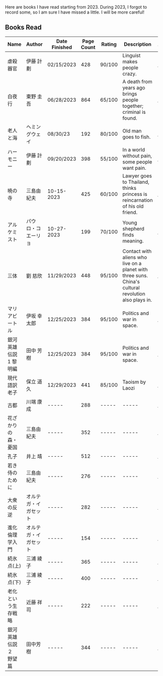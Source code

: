 Here are books I have read starting from 2023. During 2023, I forgot to record some, so I am sure I have missed a little. I will be more careful!

## Books Read
| Name           | Author        | Date Finished | Page Count | Rating | Description                 | Amazon |
|----------------|---------------|---------------|------------|--------|-----------------------------|--------|
| 虐殺器官       |  伊藤 計劃      | 02/15/2023    | 428        | 90/100   | Linguist makes people crazy. | [link](https://amzn.asia/d/2nxTXg5)
| 白夜行       |  東野 圭吾     | 06/28/2023    | 864        | 65/100   | A death from years ago brings people together; criminal is found. | [link](https://amzn.asia/d/f86m6R3)
| 老人と海       |  ヘミングウェイ     | 08/30/23    | 192        | 80/100   | Old man goes to fish. | [link](https://amzn.asia/d/4XmQY2z)
| ハーモニー       |  伊藤 計劃      | 09/20/2023    | 398        | 55/100   | In a world without pain, some people want pain.     | [link](https://amzn.asia/d/c4l9I2u)
| 暁の寺        | 三島由紀夫      | 10-15-2023    | 425        | 60/100   | Lawyer goes to Thailand, thinks princess is reincarnation of his old friend.     | [link](https://amzn.asia/d/a0UDG9Z)
| アルケミスト       | パウロ・コエーリョ     | 10-27-2023    | 199        | 70/100   | Young shepherd finds meaning.  | [link](https://amzn.asia/d/730kXKU)
| 三体 | 劉 慈欣 | 11/29/2023 | 448 | 95/100 | Contact with aliens who live on a planet with three suns. China's cultural revolution also plays in. | [link](https://www.amazon.co.jp/%E4%B8%89%E4%BD%93-%E5%8A%89-%E6%85%88%E6%AC%A3/dp/4152098708/ref=sr_1_1?__mk_ja_JP=%E3%82%AB%E3%82%BF%E3%82%AB%E3%83%8A&crid=3IMNW3FXQOARV&keywords=%E4%B8%89%E4%BD%93&qid=1698409436&s=books&sprefix=%2Cstripbooks%2C172&sr=1-1)
| マリアビートル | 伊坂 幸太郎 | 12/25/2023 | 384 | 95/100 | Politics and war in space. | [link](https://www.amazon.co.jp/%E9%8A%80%E6%B2%B3%E8%8B%B1%E9%9B%84%E4%BC%9D%E8%AA%AC-%E9%BB%8E%E6%98%8E%E7%B7%A8-%E5%89%B5%E5%85%83SF%E6%96%87%E5%BA%AB-%E7%94%B0%E4%B8%AD-%E8%8A%B3%E6%A8%B9/dp/4488725015)
| 銀河英雄伝説 1 黎明編 | 田中 芳樹 | 12/25/2023 | 384 | 95/100 | Politics and war in space. | [link](https://www.amazon.co.jp/%E9%8A%80%E6%B2%B3%E8%8B%B1%E9%9B%84%E4%BC%9D%E8%AA%AC-%E9%BB%8E%E6%98%8E%E7%B7%A8-%E5%89%B5%E5%85%83SF%E6%96%87%E5%BA%AB-%E7%94%B0%E4%B8%AD-%E8%8A%B3%E6%A8%B9/dp/4488725015)
| 現代語訳 老子 | 保立 道久 | 12/29/2023 | 441 | 85/100 | Taoism by Laozi | [link](https://www.amazon.co.jp/dp/4480071458?psc=1&ref=ppx_yo2ov_dt_b_product_details)
| 古都 | 川端 康成 | ----- | 288 | ----- | ----- | [link](https://www.amazon.co.jp/%E5%8F%A4%E9%83%BD-%E6%96%B0%E6%BD%AE%E6%96%87%E5%BA%AB-%E5%B7%9D%E7%AB%AF-%E5%BA%B7%E6%88%90/dp/4101002436/ref=sr_1_1?__mk_ja_JP=%E3%82%AB%E3%82%BF%E3%82%AB%E3%83%8A&crid=G9GDIOAUILSF&keywords=%E5%8F%A4%E9%83%BD+%E5%B7%9D%E7%AB%AF&qid=1703959622&sprefix=%E5%8F%A4%E9%83%BD+%E5%B7%9D%E7%AB%AF%2Caps%2C139&sr=8-1)
| 花ざかりの森・憂国 | 三島由紀夫 | ----- | 352 | ----- | ----- | [link](https://www.amazon.co.jp/%E8%8A%B1%E3%81%96%E3%81%8B%E3%82%8A%E3%81%AE%E6%A3%AE%E3%83%BB%E6%86%82%E5%9B%BD-%E6%96%B0%E6%BD%AE%E6%96%87%E5%BA%AB-%E4%B8%89%E5%B3%B6-%E7%94%B1%E7%B4%80%E5%A4%AB/dp/4101050414/ref=sr_1_1?__mk_ja_JP=%E3%82%AB%E3%82%BF%E3%82%AB%E3%83%8A&crid=23A20LFFO37NI&keywords=%E8%8A%B1%E7%9B%9B%E3%82%8A%E6%A3%AE&qid=1703959744&sprefix=%E8%8A%B1%E7%9B%9B%E3%82%8A%E6%A3%AE%2Caps%2C137&sr=8-1)
| 孔子 | 井上 靖 | ----- | 512 | ----- | ----- | [link](https://www.amazon.co.jp/dp/4101063362?psc=1&ref=ppx_yo2ov_dt_b_product_details)
| 若き侍のために | 三島由紀夫 | ----- | 276 | ----- | ----- | [link](https://www.amazon.co.jp/dp/4167124033?psc=1&ref=ppx_yo2ov_dt_b_product_details)
| 大衆の反逆 | オルテガ・イ ガセット | ----- | 282 | ----- | ----- | [link](https://www.amazon.co.jp/%E5%A4%A7%E8%A1%86%E3%81%AE%E5%8F%8D%E9%80%86-%E3%81%A1%E3%81%8F%E3%81%BE%E5%AD%A6%E8%8A%B8%E6%96%87%E5%BA%AB-%E3%82%AA%E3%83%AB%E3%83%86%E3%82%AC%E3%83%BB%E3%82%A4-%E3%82%AC%E3%82%BB%E3%83%83%E3%83%88/dp/4480082093/ref=sr_1_2?__mk_ja_JP=%E3%82%AB%E3%82%BF%E3%82%AB%E3%83%8A&crid=1LU80RPOZZPUT&keywords=%E5%A4%A7%E8%A1%86%E3%81%AE%E5%8F%8D%E9%80%86&qid=1703960019&s=books&sprefix=%E5%A4%A7%E8%A1%86%E3%81%AE%E5%8F%8D%E9%80%86%2Cstripbooks%2C147&sr=1-2)
| 進化倫理学入門  | オルテガ・イ ガセット | ----- | 154 | ----- | ----- | [link](https://www.amazon.co.jp/%E9%80%B2%E5%8C%96%E5%80%AB%E7%90%86%E5%AD%A6%E5%85%A5%E9%96%80-%E5%85%89%E6%96%87%E7%A4%BE%E6%96%B0%E6%9B%B8-%E5%86%85%E8%97%A4%E6%B7%B3/dp/4334034934/ref=sr_1_1?__mk_ja_JP=%E3%82%AB%E3%82%BF%E3%82%AB%E3%83%8A&crid=2ZNLKZLJL3ZW9&keywords=%E9%80%B2%E5%8C%96%E5%80%AB%E7%90%86%E5%AD%A6%E5%85%A5%E9%96%80%EF%BD%9E%E3%80%8C%E5%88%A9%E5%B7%B1%E7%9A%84%E3%80%8D%E3%81%AA%E3%81%AE%E3%81%8B%E3%82%99%E7%B5%90%E5%B1%80%E3%80%81%E6%AD%A3%E3%81%97%E3%81%84%EF%BD%9E+%28%E5%86%85%E8%97%A4+%E6%B7%B3%29+%28Z-Library%29.epub&qid=1703960126&s=books&sprefix=%E9%80%B2%E5%8C%96%E5%80%AB%E7%90%86%E5%AD%A6%E5%85%A5%E9%96%80+%E5%88%A9%E5%B7%B1%E7%9A%84+%E3%81%AA%E3%81%AE%E3%81%8C%E7%B5%90%E5%B1%80+%E6%AD%A3%E3%81%97%E3%81%84+%E5%86%85%E8%97%A4+%E6%B7%B3+z-library+.epub%2Cstripbooks%2C122&sr=1-1)
| 続氷点(上)  | 三浦 綾子 | ----- | 365 | ----- | ----- | [link](https://www.amazon.co.jp/dp/4041003865?psc=1&ref=ppx_yo2ov_dt_b_product_details)
| 続氷点(下)  | 三浦 綾子 | ----- | 400 | ----- | ----- | [link](https://www.amazon.co.jp/dp/4041003857?psc=1&ref=ppx_yo2ov_dt_b_product_details)
| 老化という生存戦略  | 近藤 祥司 | ----- | 222 | ----- | ----- | [link](https://www.amazon.co.jp/%E3%82%B7%E3%83%AA%E3%83%BC%E3%82%BA%E9%80%B2%E5%8C%96%E7%94%9F%E7%89%A9%E5%AD%A6%E3%81%AE%E6%96%B0%E6%BD%AE%E6%B5%81-%E8%80%81%E5%8C%96%E3%81%A8%E3%81%84%E3%81%86%E7%94%9F%E5%AD%98%E6%88%A6%E7%95%A5-NBS-%E6%97%A5%E8%A9%95%E3%83%99%E3%83%BC%E3%82%B7%E3%83%83%E3%82%AF%E3%83%BB%E3%82%B7%E3%83%AA%E3%83%BC%E3%82%BA-%E8%BF%91%E8%97%A4-%E7%A5%A5%E5%8F%B8/dp/4535806543/ref=sr_1_1?__mk_ja_JP=%E3%82%AB%E3%82%BF%E3%82%AB%E3%83%8A&crid=3TAJXXLH1D5DL&keywords=%E8%80%81%E5%8C%96%E3%81%A8%E3%81%84%E3%81%86%E7%94%9F%E5%AD%98%E6%88%A6%E7%95%A5+%E9%80%B2%E5%8C%96%E3%81%AB%E3%81%8A%E3%81%91%E3%82%8B%E3%83%88%E3%83%AC%E3%83%BC%E3%83%88%E3%82%99%E3%82%AA%E3%83%95+%E3%82%B7%E3%83%AA%E3%83%BC%E3%82%B9%E3%82%99%E9%80%B2%E5%8C%96%E7%94%9F%E7%89%A9%E5%AD%A6%E3%81%AE%E6%96%B0%E6%BD%AE%E6%B5%81+%28%E8%BF%91%E8%97%A4+%E7%A5%A5%E5%8F%B8%29+%28Z-Library%29&qid=1703960469&s=books&sprefix=%E8%80%81%E5%8C%96%E3%81%A8%E3%81%84%E3%81%86%E7%94%9F%E5%AD%98%E6%88%A6%E7%95%A5+%E9%80%B2%E5%8C%96%E3%81%AB%E3%81%8A%E3%81%91%E3%82%8B%E3%83%88%E3%83%AC%E3%83%BC%E3%83%89%E3%82%AA%E3%83%95+%E3%82%B7%E3%83%AA%E3%83%BC%E3%82%BA%E9%80%B2%E5%8C%96%E7%94%9F%E7%89%A9%E5%AD%A6%E3%81%AE%E6%96%B0%E6%BD%AE%E6%B5%81+%E8%BF%91%E8%97%A4+%E7%A5%A5%E5%8F%B8+z-library+%2Cstripbooks%2C124&sr=1-1)
| 銀河英雄伝説２　野望篇  | 田中芳樹 | ----- | 344 | ----- | ----- | [link](https://www.amazon.co.jp/%E9%8A%80%E6%B2%B3%E8%8B%B1%E9%9B%84%E4%BC%9D%E8%AA%AC%EF%BC%92-%E9%87%8E%E6%9C%9B%E7%AF%87-%E3%82%89%E3%81%84%E3%81%A8%E3%81%99%E3%81%9F%E3%81%A3%E3%81%B5%E6%96%87%E5%BA%AB-%E7%94%B0%E4%B8%AD%E8%8A%B3%E6%A8%B9-ebook/dp/B00NQB0KVE/ref=sr_1_2?__mk_ja_JP=%E3%82%AB%E3%82%BF%E3%82%AB%E3%83%8A&crid=1FTSH92PVU8C&keywords=%E9%8A%80%E6%B2%B3%E8%8B%B1%E9%9B%84%E4%BC%9D%E8%AA%AC+2&qid=1703960630&sprefix=%E9%8A%80%E6%B2%B3%E8%8B%B1%E9%9B%84%E4%BC%9D%E8%AA%AC+2%2Caps%2C156&sr=8-2)
